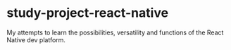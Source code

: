 # study-project-react-native
My attempts to learn the possibilities, versatility and functions of the React Native dev platform.
